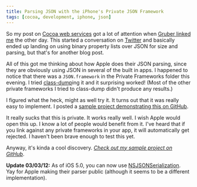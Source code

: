 ```yaml
---
title: Parsing JSON with the iPhone's Private JSON Framework
tags: [cocoa, development, iphone, json]
---
```


So my post on [Cocoa web services](http://samsoff.es/post/web-services-with-cocoa-surprise/) got a lot of attention when [Gruber linked me](http://daringfireball.net/linked/2009/10/29/soffes-json-plist) the other day. This started a conversation on [Twitter](http://twitter.com/samsoffes) and basically ended up landing on using binary property lists over JSON for size and parsing, but that's for another blog post.

All of this got me thinking about how Apple does their JSON parsing, since they are obviously using JSON in several of the built in apps. I happened to notice that there was a `JSON.framework` in the Private Frameworks folder this evening. I tried [class-dump](http://www.codethecode.com/projects/class-dump/)ing it and it surprising worked! (Most of the other private frameworks I tried to class-dump didn't produce any results.)

I figured what the heck, might as well try it. It turns out that it was really easy to implement. I posted a [sample project demonstrating this on GitHub](http://github.com/samsoffes/private-json-test).

It really sucks that this is private. It works really well. I wish Apple would open this up. I know a lot of people would benefit from it. I've heard that if you link against any private frameworks in your app, it will automatically get rejected. I haven't been brave enough to test this yet.

Anyway, it's kinda a cool discovery. *[Check out my sample project on GitHub](http://github.com/samsoffes/private-json-test)*.

**Update 03/03/12:** As of iOS 5.0, you can now use [NSJSONSerialization](https://developer.apple.com/library/ios/#documentation/Foundation/Reference/NSJSONSerialization_Class/Reference/Reference.html#//apple_ref/doc/uid/TP40010946). Yay for Apple making their parser public (although it seems to be a different implementation).
